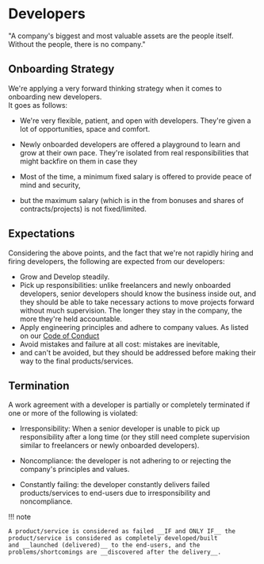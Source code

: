 # Developers

"A company's biggest and most valuable assets are the people itself. Without the people, there is no company."

## Onboarding Strategy

We're applying a very forward thinking strategy when it comes to onboarding new developers. <br> It goes as follows: 

* We're very flexible, patient, and open with developers. 
They're given a lot of opportunities, space and comfort.

* Newly onboarded developers are offered a playground to learn and grow at their own pace. 
They're isolated from real responsibilities that might backfire on them in case they

* Most of the time, a minimum fixed salary is offered to provide peace of mind and security, 
* but the maximum salary (which is in the from bonuses and shares of contracts/projects) is not fixed/limited.

## Expectations

Considering the above points, and the fact that we're not rapidly hiring and firing developers, 
the following are expected from our developers:

* Grow and Develop steadily.
* Pick up responsibilities: unlike freelancers and newly onboarded developers, 
senior developers should know the business inside out, 
and they should be able to take necessary actions to move projects forward without much supervision. 
The longer they stay in the company, the more they're held accountable.
* Apply engineering principles and adhere to company values. As listed on our   [Code of Conduct](/about/code-of-conduct)
* Avoid mistakes and failure at all cost: mistakes are inevitable, 
* and can't be avoided, but they should be addressed before making their way to the final products/services.

## Termination

A work agreement with a developer is partially or completely terminated if one or more of the following is violated:

* Irresponsibility: When a senior developer is unable to pick up responsibility after a long time 
(or they still need complete supervision similar to freelancers or newly onboarded developers).

* Noncompliance: the developer is not adhering to or rejecting the company's principles and values.

* Constantly failing: the developer constantly delivers failed products/services to end-users due to irresponsibility and noncompliance.


!!! note 

    A product/service is considered as failed __IF and ONLY IF__ the product/service is considered as completely developed/built 
    and __launched (delivered)__ to the end-users, and the problems/shortcomings are __discovered after the delivery__.